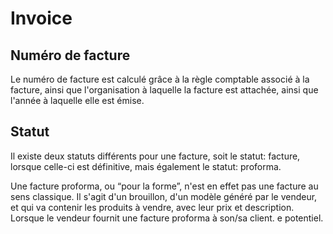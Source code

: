 # Invoice

## Numéro de facture

Le numéro de facture est calculé grâce à la règle comptable associé à la facture, ainsi que l'organisation à laquelle la facture est attachée, ainsi que l'année à laquelle elle est émise.

## Statut

Il existe deux statuts différents pour une facture, soit le statut: facture, lorsque celle-ci est définitive, mais également le statut: proforma.

Une facture proforma, ou “pour la forme”, n'est en effet pas une facture au sens classique. Il s'agit d'un brouillon, d'un modèle généré par le vendeur, et qui va contenir les produits à vendre, avec leur prix et description. Lorsque le vendeur fournit une facture proforma à son/sa client. e potentiel.



